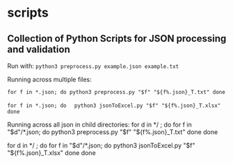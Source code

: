 # scripts

## Collection of Python Scripts for JSON processing and validation

Run with:
`python3 preprocess.py example.json example.txt`



Running across multiple files:

`for f in *.json; do
  python3 preprocess.py "$f" "${f%.json}_T.txt"
done`

`for f in *.json; do`
`  python3 jsonToExcel.py "$f" "${f%.json}_T.xlsx"`
`done`

Running across all json in child directories:
for d in */ ; do
    for f in "$d"/*.json; do
    python3 preprocess.py "$f" "${f%.json}_T.txt"
    done
done

for d in */ ; do
    for f in "$d"/*.json; do
    python3 jsonToExcel.py "$f" "${f%.json}_T.xlsx"
    done
done
